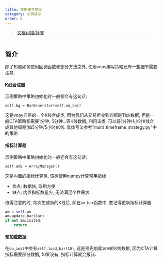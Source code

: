 ```yaml
---
title: 策略编写提高
category: 示例演示
order: 6
---
```

> [文档纠错/补充](https://github.com/dumengru/docs_vnpy/tree/master/docs/_docs)
---

## 简介
除了知道如何使用回调函数和部分方法之外, 使用vnpy编写策略还有一些细节需要注意.

#### K线合成器
示例策略中策略初始化时一般都会有这句话: 
```
self.bg = BarGenerator(self.on_bar)
```
这是vnpy自带的一个K线合成类, 因为我们从交易所收到的都是Tick数据, 但是一般CTA策略都需要1分钟, 5分钟...等K线数据, 利用该类, 可以将1分钟/1小时K线合成其他周期(如5分钟/5小时)K线. 具体写法参考"multi_timeframe_strategy.py"中的策略

#### 指标计算器
示例策略中策略初始化时一般还会有这句话: 
```
self.am5 = ArrayManager()
```
这是内置的指标计算类, 该类使用numpy计算常用指标
- 优点: 数据快, 取用方便
- 缺点: 内置指标数量少, 无法满足个性需求

值得注意的时, 每次生成新的K线后, 即在`on_bar`函数中, 要记得更新指标计算器
```python
am = self.am
am.update_bar(bar)
if not am.inited:
    return
```

#### 预加载数据
在`on_init`中会有`self.load_bar(10)`, 这是预先加载`10天`的K线数据, 因为CTA计算指标需要部分数据, 如果没有, 指标计算就会报错.

